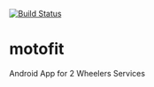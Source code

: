 
[![Build Status](https://github.com/PruthviSooni/motofit/tree/motofit_1.5.0)](https://travis-ci.org/AOEpeople/Tagging)
# motofit
Android App for 2 Wheelers  Services  
